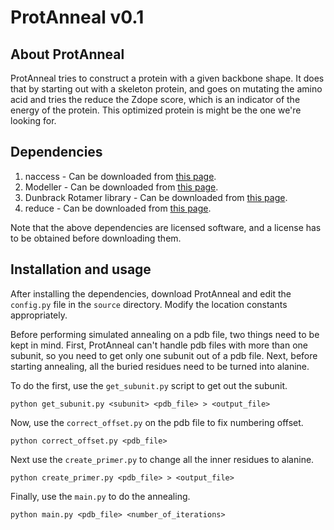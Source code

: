 # ProtAnneal v0.1

## About ProtAnneal
ProtAnneal tries to construct a protein with a given backbone shape. It
does that by starting out with a skeleton protein, and goes on mutating the
amino acid and tries the reduce the Zdope score, which is an indicator of the
energy of the protein. This optimized protein is might be the one we're looking
for.

## Dependencies
1. naccess - Can be downloaded from [this
   page](http://www.bioinf.manchester.ac.uk/naccess/).
2. Modeller - Can be downloaded from [this page](https://salilab.org/modeller/).
3. Dunbrack Rotamer library - Can be downloaded from [this
   page](http://dunbrack.fccc.edu/bbdep2010/DownloadPageExample.php).
4. reduce - Can be downloaded from [this
   page](http://kinemage.biochem.duke.edu/software/).

Note that the above dependencies are licensed software, and a license has to be
obtained before downloading them.

## Installation and usage
After installing the dependencies, download ProtAnneal and edit the `config.py`
file in the `source` directory. Modify the location constants appropriately.

Before performing simulated annealing on a pdb file, two things need to be kept
in mind. First, ProtAnneal can't handle pdb files with more than one subunit,
so you need to get only one subunit out of a pdb file. Next, before starting
annealing, all the buried residues need to be turned into alanine.

To do the first, use the `get_subunit.py` script to get out the subunit.
```
python get_subunit.py <subunit> <pdb_file> > <output_file>
```

Now, use the `correct_offset.py` on the pdb file to fix numbering offset.
```
python correct_offset.py <pdb_file>
```

Next use the `create_primer.py` to change all the inner residues to alanine.
```
python create_primer.py <pdb_file> > <output_file>
```

Finally, use the `main.py` to do the annealing.
```
python main.py <pdb_file> <number_of_iterations>
```
